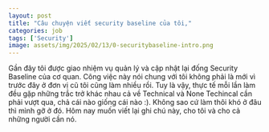 ```yaml
---
layout: post
title: "Câu chuyện viết security baseline của tôi,"
categories: job
tags: ['Security']
image: assets/img/2025/02/13/0-securitybaseline-intro.png
---
```


Gần đây tôi được giao nhiệm vụ quản lý và cập nhật lại đống Security Baseline của cơ quan. Công việc này nói chung với tôi không phải là mới vì trước đây ở đơn vị cũ tôi cũng làm nhiều rồi. Tuy là vậy, thực tế mỗi lần làm đều gặp những trắc trở khác nhau cả về Technical và None Techincal cần phải vượt qua, chả cái nào giống cái nào :). Không sao cứ làm thôi khó ở đâu thì mình gỡ ở đó. Hôm nay muốn viết lại ghi chú này, cho tôi và cho cả những người cần nó. 

